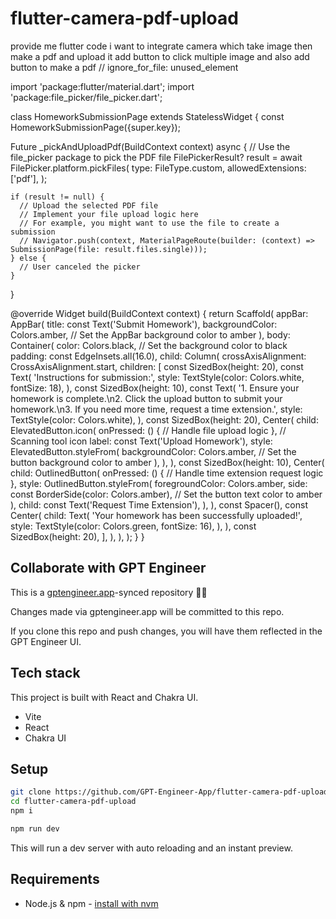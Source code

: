 # flutter-camera-pdf-upload

provide me flutter code i want to integrate  camera which take image then make a pdf and upload it add button to click multiple image and also add button to make a pdf // ignore_for_file: unused_element

import 'package:flutter/material.dart';
import 'package:file_picker/file_picker.dart';

class HomeworkSubmissionPage extends StatelessWidget {
  const HomeworkSubmissionPage({super.key});

  
 Future<void> _pickAndUploadPdf(BuildContext context) async {
    // Use the file_picker package to pick the PDF file
    FilePickerResult? result = await FilePicker.platform.pickFiles(
      type: FileType.custom,
      allowedExtensions: ['pdf'],
    );

    if (result != null) {
      // Upload the selected PDF file
      // Implement your file upload logic here
      // For example, you might want to use the file to create a submission
      // Navigator.push(context, MaterialPageRoute(builder: (context) => SubmissionPage(file: result.files.single)));
    } else {
      // User canceled the picker
    }
  }

  @override
  Widget build(BuildContext context) {
    return Scaffold(
      appBar: AppBar(
        title: const Text('Submit Homework'),
        backgroundColor: Colors.amber, // Set the AppBar background color to amber
      ),
      body: Container(
        color: Colors.black, // Set the background color to black
        padding: const EdgeInsets.all(16.0),
        child: Column(
          crossAxisAlignment: CrossAxisAlignment.start,
          children: <Widget>[
            const SizedBox(height: 20),
            const Text(
              'Instructions for submission:',
              style: TextStyle(color: Colors.white, fontSize: 18),
            ),
            const SizedBox(height: 10),
            const Text(
              '1. Ensure your homework is complete.\n2. Click the upload button to submit your homework.\n3. If you need more time, request a time extension.',
              style: TextStyle(color: Colors.white),
            ),
            const SizedBox(height: 20),
            Center(
              child: ElevatedButton.icon(
                onPressed: () {
                  // Handle file upload logic
                },
                // Scanning tool icon
                label: const Text('Upload Homework'),
                style: ElevatedButton.styleFrom(
                  backgroundColor: Colors.amber, // Set the button background color to amber
                ),
              ),
            ),
            const SizedBox(height: 10),
            Center(
              child: OutlinedButton(
                onPressed: () {
                  // Handle time extension request logic
                },
                style: OutlinedButton.styleFrom(
                  foregroundColor: Colors.amber, side: const BorderSide(color: Colors.amber), // Set the button text color to amber
                ),
                child: const Text('Request Time Extension'),
              ),
            ),
            const Spacer(),
            const Center(
              child: Text(
                'Your homework has been successfully uploaded!',
                style: TextStyle(color: Colors.green, fontSize: 16),
              ),
            ),
            const SizedBox(height: 20),
          ],
        ),
      ),
    );
  }
}
 

## Collaborate with GPT Engineer

This is a [gptengineer.app](https://gptengineer.app)-synced repository 🌟🤖

Changes made via gptengineer.app will be committed to this repo.

If you clone this repo and push changes, you will have them reflected in the GPT Engineer UI.

## Tech stack

This project is built with React and Chakra UI.

- Vite
- React
- Chakra UI

## Setup

```sh
git clone https://github.com/GPT-Engineer-App/flutter-camera-pdf-upload.git
cd flutter-camera-pdf-upload
npm i
```

```sh
npm run dev
```

This will run a dev server with auto reloading and an instant preview.

## Requirements

- Node.js & npm - [install with nvm](https://github.com/nvm-sh/nvm#installing-and-updating)
